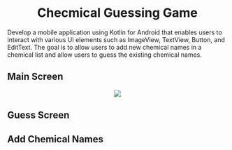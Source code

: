 <h1 align="center">Checmical Guessing Game</h1>

Develop a mobile application using Kotlin for Android that enables users to interact with various UI elements such as ImageView, TextView, Button, and EditText. The goal is to allow users to add new chemical names in a chemical list and allow users to guess the existing chemical names.


## Main Screen
<p align="center">
  <kbd>
    <img src="https://github.com/jekeytimoy29/ChecmicalGuessingGame/blob/master/screenshots/main_screen.png"></img>
  </kbd>
</p>

## Guess Screen

## Add Chemical Names

